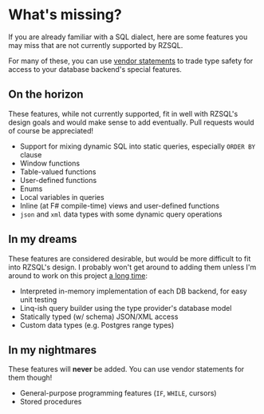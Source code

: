 # What's missing?

If you are already familiar with a SQL dialect, here are some features you may
miss that are not currently supported by RZSQL.

For many of these, you can use [vendor statements](VendorStatements.md) to trade
type safety for access to your database backend's special features.

## On the horizon

These features, while not currently supported, fit in well with RZSQL's design
goals and would make sense to add eventually. Pull requests would of course be
appreciated!

* Support for mixing dynamic SQL into static queries, especially `ORDER BY` clause
* Window functions
* Table-valued functions
* User-defined functions
* Enums
* Local variables in queries
* Inline (at F# compile-time) views and user-defined functions
* `json` and `xml` data types with some dynamic query operations

## In my dreams

These features are considered desirable, but would be more difficult to fit into
RZSQL's design. I probably won't get around to adding them unless I'm around to
work on this project [a long time](https://www.youtube.com/watch?v=izQB2-Kmiic):

* Interpreted in-memory implementation of each DB backend, for easy unit testing
* Linq-ish query builder using the type provider's database model
* Statically typed (w/ schema) JSON/XML access
* Custom data types (e.g. Postgres range types)

## In my nightmares

These features will **never** be added. You can use vendor statements for them
though!

* General-purpose programming features (`IF`, `WHILE`, cursors)
* Stored procedures
